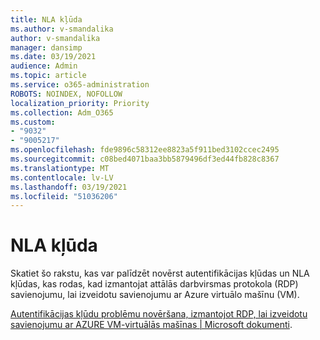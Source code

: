 ```yaml
---
title: NLA kļūda
ms.author: v-smandalika
author: v-smandalika
manager: dansimp
ms.date: 03/19/2021
audience: Admin
ms.topic: article
ms.service: o365-administration
ROBOTS: NOINDEX, NOFOLLOW
localization_priority: Priority
ms.collection: Adm_O365
ms.custom:
- "9032"
- "9005217"
ms.openlocfilehash: fde9896c58312ee8823a5f911bed3102ccec2495
ms.sourcegitcommit: c08bed4071baa3bb5879496df3ed44fb828c8367
ms.translationtype: MT
ms.contentlocale: lv-LV
ms.lasthandoff: 03/19/2021
ms.locfileid: "51036206"
---
```

# <a name="nla-error"></a>NLA kļūda

Skatiet šo rakstu, kas var palīdzēt novērst autentifikācijas kļūdas un NLA kļūdas, kas rodas, kad izmantojat attālās darbvirsmas protokola (RDP) savienojumu, lai izveidotu savienojumu ar Azure virtuālo mašīnu (VM).

[Autentifikācijas kļūdu problēmu novēršana, izmantojot RDP, lai izveidotu savienojumu ar AZURE VM-virtuālās mašīnas | Microsoft dokumenti](https://docs.microsoft.com/troubleshoot/azure/virtual-machines/cannot-connect-rdp-azure-vm).



